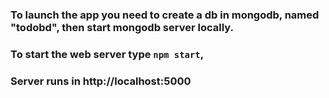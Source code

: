 ### To launch the app you need to create a db in mongodb, named "todobd", then start mongodb server locally.

### To start the web server type `npm start`,

### Server runs in http://localhost:5000   

